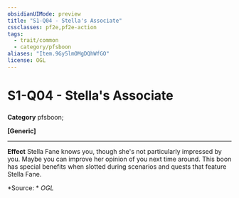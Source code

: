 ```yaml
---
obsidianUIMode: preview
title: "S1-Q04 - Stella's Associate"
cssclasses: pf2e,pf2e-action
tags:
  - trait/common
  - category/pfsboon
aliases: "Item.9Gy5lmOMgDQhWfGO"
license: OGL
---
```

# S1-Q04 - Stella's Associate

### 

**Category** pfsboon; 




**\[Generic\]**

* * *

**Effect** Stella Fane knows you, though she's not particularly impressed by you. Maybe you can improve her opinion of you next time around. This boon has special benefits when slotted during scenarios and quests that feature Stella Fane.

*Source: *
*OGL*